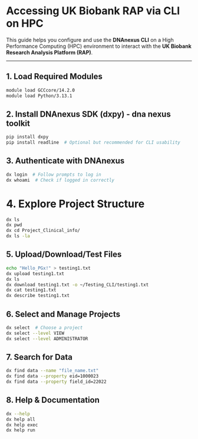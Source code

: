 # Accessing UK Biobank RAP via CLI on HPC

This guide helps you configure and use the **DNAnexus CLI** on a High Performance Computing (HPC) environment to interact with the **UK Biobank Research Analysis Platform (RAP)**.

---

## 1. Load Required Modules

```bash
module load GCCcore/14.2.0
module load Python/3.13.1
```

##  2. Install DNAnexus SDK (dxpy) - dna nexus toolkit

```bash
pip install dxpy
pip install readline  # Optional but recommended for CLI usability
```

## 3. Authenticate with DNAnexus
```bash
dx login  # Follow prompts to log in
dx whoami  # Check if logged in correctly
```

# 4. Explore Project Structure
```bash
dx ls
dx pwd
dx cd Project_Clinical_info/
dx ls -la
```

## 5. Upload/Download/Test Files
```bash
echo "Hello_PGx!" > testing1.txt
dx upload testing1.txt
dx ls
dx download testing1.txt -o ~/Testing_CLI/testing1.txt
dx cat testing1.txt
dx describe testing1.txt
```

## 6. Select and Manage Projects
```bash
dx select  # Choose a project
dx select --level VIEW
dx select --level ADMINISTRATOR
```

## 7. Search for Data
```bash
dx find data --name "file_name.txt"
dx find data --property eid=1000023
dx find data --property field_id=22022
```

## 8. Help & Documentation
```bash
dx --help
dx help all
dx help exec
dx help run
```




